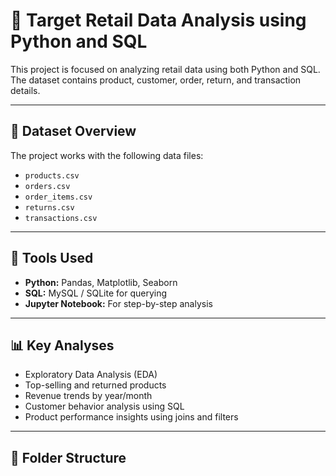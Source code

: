 # 🎯 Target Retail Data Analysis using Python and SQL

This project is focused on analyzing retail data using both Python and SQL. The dataset contains product, customer, order, return, and transaction details.

---

## 📁 Dataset Overview

The project works with the following data files:
- `products.csv`
- `orders.csv`
- `order_items.csv`
- `returns.csv`
- `transactions.csv`

---

## 🧰 Tools Used

- **Python:** Pandas, Matplotlib, Seaborn
- **SQL:** MySQL / SQLite for querying
- **Jupyter Notebook:** For step-by-step analysis

---

## 📊 Key Analyses

- Exploratory Data Analysis (EDA)
- Top-selling and returned products
- Revenue trends by year/month
- Customer behavior analysis using SQL
- Product performance insights using joins and filters

---

## 📂 Folder Structure

